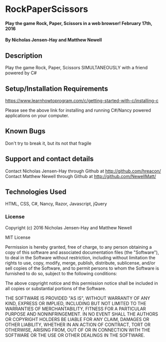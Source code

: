 # RockPaperScissors

#### Play the game Rock, Paper, Scissors in a web browser! February 17th, 2016

#### By Nicholas Jensen-Hay and Matthew Newell

## Description

Play the game Rock, Paper, Scissors SIMULTANEOUSLY with a friend powered by C#

## Setup/Installation Requirements

https://www.learnhowtoprogram.com/c/getting-started-with-c/installing-c

Please see the above link for installing and running C#/Nancy powered applications on your computer.

## Known Bugs

Don't try to break it, but its not that fragile

## Support and contact details

Contact Nicholas Jensen-Hay through Github at http://github.com/hreacon/
Contact Matthew Newell through Github at http://github.com/NewellMatt/

## Technologies Used

HTML, CSS, C#, Nancy, Razor, Javascript, jQuery

### License

Copyright (c) 2016 Nicholas Jensen-Hay and Matthew Newell

MIT License

Permission is hereby granted, free of charge, to any person obtaining a copy of this software and associated documentation files (the "Software"), to deal in the Software without restriction, including without limitation the rights to use, copy, modify, merge, publish, distribute, sublicense, and/or sell copies of the Software, and to permit persons to whom the Software is furnished to do so, subject to the following conditions:

The above copyright notice and this permission notice shall be included in all copies or substantial portions of the Software.

THE SOFTWARE IS PROVIDED "AS IS", WITHOUT WARRANTY OF ANY KIND, EXPRESS OR IMPLIED, INCLUDING BUT NOT LIMITED TO THE WARRANTIES OF MERCHANTABILITY, FITNESS FOR A PARTICULAR PURPOSE AND NONINFRINGEMENT. IN NO EVENT SHALL THE AUTHORS OR COPYRIGHT HOLDERS BE LIABLE FOR ANY CLAIM, DAMAGES OR OTHER LIABILITY, WHETHER IN AN ACTION OF CONTRACT, TORT OR OTHERWISE, ARISING FROM, OUT OF OR IN CONNECTION WITH THE SOFTWARE OR THE USE OR OTHER DEALINGS IN THE SOFTWARE.
